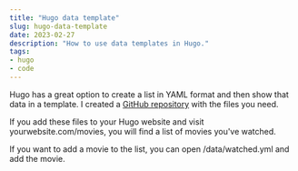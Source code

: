 ```yaml
---
title: "Hugo data template"
slug: hugo-data-template
date: 2023-02-27
description: "How to use data templates in Hugo."
tags:
- hugo
- code
---
```


Hugo has a great option to create a list in YAML format and then show that data in a template. I created a <a href="https://github.com/buurmannetje/Hugo-Examples/tree/main/Data%20Templates">GitHub repository</a> with the files you need.

If you add these files to your Hugo website and visit yourwebsite.com/movies, you will find a list of movies you've watched.

If you want to add a movie to the list, you can open /data/watched.yml and add the movie.
